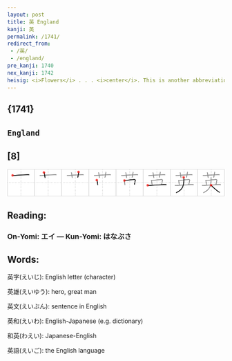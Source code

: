 ```yaml
---
layout: post
title: 英 England
kanji: 英
permalink: /1741/
redirect_from:
 - /英/
 - /england/
pre_kanji: 1740
nex_kanji: 1742
heisig: <i>Flowers</i> . . . <i>center</i>. This is another abbreviation used to identify a country by the pronunciation of the kanji.
---
```


## {1741}

## `England`

## [8]

<div class="stroke"><img src="../images/E88BB1.png" /></div>

## Reading:

### On-Yomi: エイ &mdash; Kun-Yomi: はなぶさ

## Words:

英字(えいじ): English letter (character)

英雄(えいゆう): hero, great man

英文(えいぶん): sentence in English

英和(えいわ): English-Japanese (e.g. dictionary)

和英(わえい): Japanese-English

英語(えいご): the English language
